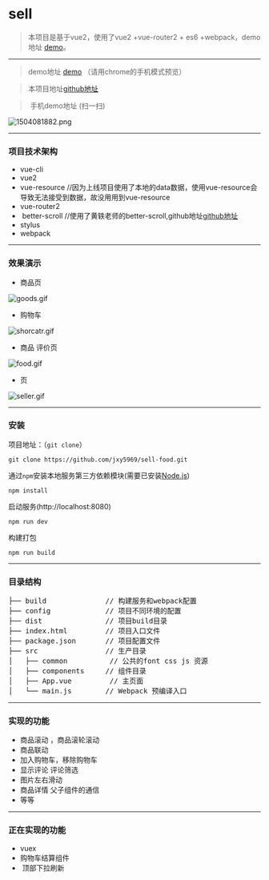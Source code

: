 # sell

>  本项目是基于vue2，使用了vue2 +vue-router2 + es6 +webpack，demo地址 [demo](http://112.74.60.57/#/goods)。


***
>  demo地址 [demo](http://112.74.60.57/#/goods) （请用chrome的手机模式预览）

>  本项目地址[github地址](https://github.com/jxy5969/sell-food/edit/master/sellFood)

>  手机demo地址 (扫一扫)


![1504081882.png](https://github.com/jxy5969/sell-food/blob/master/sellFood/screenShots/1504081882.png)



***
### 项目技术架构
*  vue-cli
*  vue2
*  vue-resource //因为上线项目使用了本地的data数据，使用vue-resource会导致无法接受到数据，故没用用到vue-resource
*  vue-router2
*  better-scroll //使用了黄轶老师的better-scroll,github地址[github地址](https://github.com/ustbhuangyi/better-scroll)
*  stylus
*  webpack

***
### 效果演示
* 商品页

![goods.gif](https://github.com/jxy5969/sell-food/blob/master/sellFood/screenShots/goods.gif)

* 购物车

![shorcatr.gif](https://github.com/jxy5969/sell-food/blob/master/sellFood/screenShots/shopcart.gif)

* 商品 评价页

![food.gif](https://github.com/jxy5969/sell-food/blob/master/sellFood/screenShots/food.gif)

* 页

![seller.gif](https://github.com/jxy5969/sell-food/blob/master/sellFood/screenShots/seller.gif)


***
### 安装
项目地址：（`git clone`）
```shell
git clone https://github.com/jxy5969/sell-food.git
```
通过`npm`安装本地服务第三方依赖模块(需要已安装[Node.js](https://nodejs.org/))

```
npm install
```
启动服务(http://localhost:8080)

```
npm run dev
```
构建打包

```
npm run build

```

***
### 目录结构
<pre>
├── build              // 构建服务和webpack配置
├── config             // 项目不同环境的配置
├── dist               // 项目build目录
├── index.html         // 项目入口文件
├── package.json       // 项目配置文件
├── src                // 生产目录
│   ├── common          // 公共的font css js 资源
│   ├── components     // 组件目录
│   ├── App.vue         // 主页面 
│   └── main.js        // Webpack 预编译入口
</pre>


***
### 实现的功能
* 商品滚动 ，商品滚轮滚动
* 商品联动
* 加入购物车，移除购物车
* 显示评论 评论筛选
* 图片左右滑动
* 商品详情  父子组件的通信
* 等等


***
### 正在实现的功能
* vuex
* 购物车结算组件
*  顶部下拉刷新

